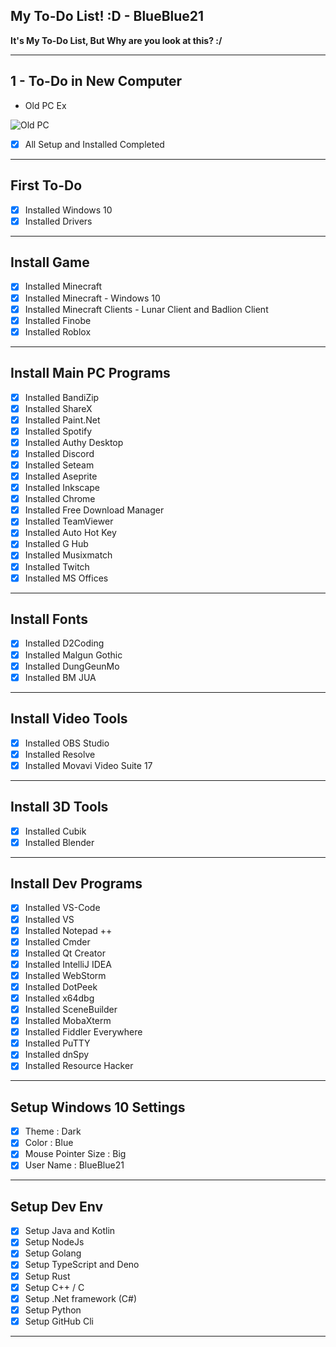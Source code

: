 ## My To-Do List! :D - BlueBlue21
**It's My To-Do List, But Why are you look at this? :/**

<hr>

## 1 - To-Do in New Computer

- Old PC Ex
<img alt="Old PC" align="center" src="https://github.com/bluenoob232/bluenoob232/blob/master/To-Do/Old_PC_Img.png"> 

<br>

- [x] All Setup and Installed Completed

<hr>

## First To-Do
- [x] Installed Windows 10
- [x] Installed Drivers

<hr>

## Install Game
- [x] Installed Minecraft
- [x] Installed Minecraft - Windows 10
- [x] Installed Minecraft Clients - Lunar Client and Badlion Client
- [x] Installed Finobe
- [x] Installed Roblox

<hr>

## Install Main PC Programs
- [x] Installed BandiZip
- [x] Installed ShareX
- [x] Installed Paint.Net
- [x] Installed Spotify
- [x] Installed Authy Desktop
- [x] Installed Discord
- [x] Installed Seteam
- [x] Installed Aseprite
- [X] Installed Inkscape
- [x] Installed Chrome
- [x] Installed Free Download Manager
- [x] Installed TeamViewer
- [x] Installed Auto Hot Key
- [x] Installed G Hub
- [x] Installed Musixmatch
- [x] Installed Twitch
- [x] Installed MS Offices

<hr>

## Install Fonts
- [x] Installed D2Coding
- [x] Installed Malgun Gothic
- [x] Installed DungGeunMo
- [x] Installed BM JUA

<hr>

## Install Video Tools
- [x] Installed OBS Studio
- [x] Installed Resolve
- [x] Installed Movavi Video Suite 17

<hr>

## Install 3D Tools
- [x] Installed Cubik
- [x] Installed Blender

<hr>

## Install Dev Programs
- [x] Installed VS-Code
- [x] Installed VS
- [x] Installed Notepad ++
- [x] Installed Cmder
- [x] Installed Qt Creator
- [x] Installed IntelliJ IDEA
- [x] Installed WebStorm
- [x] Installed DotPeek
- [x] Installed x64dbg
- [x] Installed SceneBuilder
- [x] Installed MobaXterm
- [x] Installed Fiddler Everywhere
- [x] Installed PuTTY
- [x] Installed dnSpy
- [x] Installed Resource Hacker

<hr>

## Setup Windows 10 Settings
- [x] Theme : Dark
- [x] Color : Blue
- [x] Mouse Pointer Size : Big
- [x] User Name : BlueBlue21

<hr>

## Setup Dev Env
- [x] Setup Java and Kotlin
- [x] Setup NodeJs
- [x] Setup Golang
- [x] Setup TypeScript and Deno
- [x] Setup Rust
- [x] Setup C++ / C
- [x] Setup .Net framework (C#)
- [x] Setup Python
- [x] Setup GitHub Cli

<hr>
<br>
